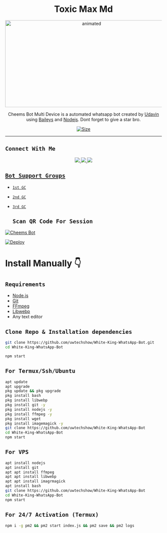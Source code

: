 <h1 align="center">Toxic Max Md<br></h1>
<p align="center">
<img src="https://media.tenor.com/images/e15cb1453a09e25bab41116d930329bf/tenor.gif" alt="animated" width="540" height="280" />
</p>

<p align="center">
Cheems Bot Multi Device is a automated whatsapp bot created by <a href="https://github.com/uwtechshow" target="_blank">Udavin</a> using <a href="https://github.com/adiwajshing/Baileys" target="_blank">Baileys</a> and <a href="https://github.com/nodejs" target="_blank">Nodejs</a>. Dont forget to give a star bro.
</p>

<p align="center">
<a href="https://youtu.be/vXBO1zJbGJ4"><img title="Size" src="https://img.shields.io/badge/Tutorial-Video-green"></a>
</p>

------
## ```Connect With Me```
<p align="center">
<a href="https://wa.me/917994827702"><img src="https://img.shields.io/badge/Contact Udavin-25D366?style=for-the-badge&logo=whatsapp&logoColor=white" />
<a href="https://chat.whatsapp.com/Ivsw8fEw5lW0n0qKEDHfUX"><img src="https://img.shields.io/badge/Join Official GC-25D366?style=for-the-badge&logo=whatsapp&logoColor=white" />
<a href="https://www.youtube.com/channel/UC8CNAgNIXy1O2vLBBSN7tcA"><img src="https://img.shields.io/badge/Subscribe uw tesh show-ff0000?style=for-the-badge&logo=youtube&logoColor=ff000000&link=https://www.youtube.com/c/BOTINDO" /><br>
</p>

## ```Bot Support Groups```

- [`1st GC`](https://chat.whatsapp.com/Ivsw8fEw5lW0n0qKEDHfUX)
- [`2nd GC`](https://chat.whatsapp.com/Jub3moTE7jaBERo8DqWXC1)
- [`3rd GC`](https://chat.whatsapp.com/JrENEhRXHv4Lix1TxjsYDF)

  
  ## `Scan QR Code For Session`
[![Cheems Bot](https://repl.it/badge/github/quiec/whatsasena)](https://replit.com/@DGXeon/Cheems-Bot-Multi-Device-Qr-Code-Generator?output%20only=1&lite=1#index.js)


[![Deploy](https://www.herokucdn.com/deploy/button.svg)](https://heroku.com/deploy?template=https://github.com/uwtechshow/White-King-WhatsApp-Bot)

# Install Manually 👇
## `Requirements`
* [Node.js](https://nodejs.org/en/)
* [Git](https://git-scm.com/downloads)
* [FFmpeg](https://github.com/BtbN/FFmpeg-Builds/releases/download/autobuild-2020-12-08-13-03/ffmpeg-n4.3.1-26-gca55240b8c-win64-gpl-4.3.zip)
* [Libwebp](https://developers.google.com/speed/webp/download)
* Any text editor
## `Clone Repo & Installation dependencies`
```bash
git clone https://github.com/uwtechshow/White-King-WhatsApp-Bot.git
cd White-King-WhatsApp-Bot

npm start
```
## `For Termux/Ssh/Ubuntu`
```bash
apt update
apt upgrade
pkg update && pkg upgrade
pkg install bash
pkg install libwebp
pkg install git -y
pkg install nodejs -y 
pkg install ffmpeg -y 
pkg install wget
pkg install imagemagick -y
git clone https://github.com/uwtechshow/White-King-WhatsApp-Bot
cd White-King-WhatsApp-Bot
npm start
```
## `For VPS`
```bash
apt install nodejs 
apt install git 
apt apt install ffmpeg 
apt apt install libwebp 
apt apt install imagrmagick
apt install bash
git clone https://github.com/uwtechshow/White-King-WhatsApp-Bot
cd White-King-WhatsApp-Bot
npm start
```
## `For 24/7 Activation (Termux)`
```bash
npm i -g pm2 && pm2 start index.js && pm2 save && pm2 logs
```
